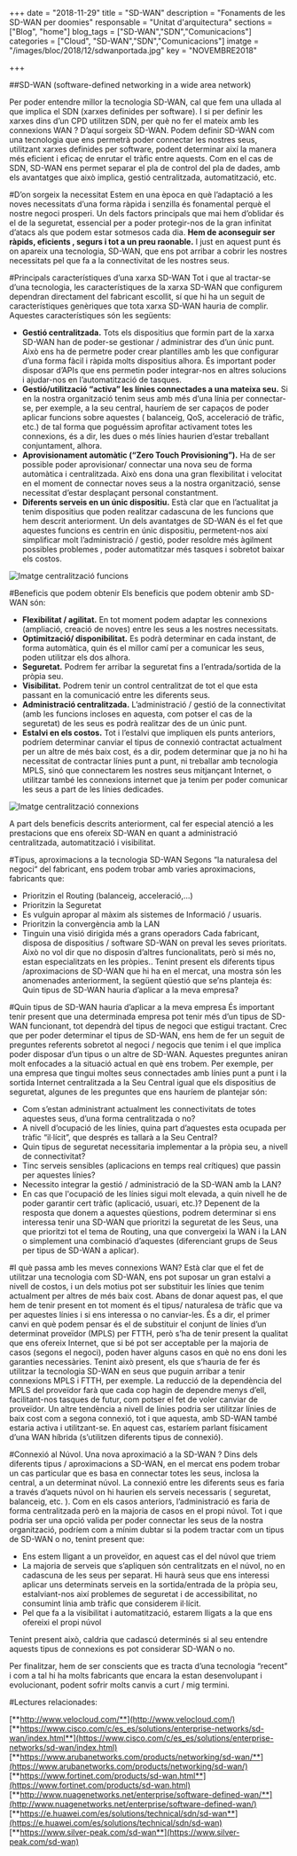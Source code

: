 +++
date        = "2018-11-29"
title       = "SD-WAN"
description = "Fonaments de les SD-WAN per doomies"
responsable = "Unitat d'arquitectura"
sections    = ["Blog", "home"]
blog_tags   = ["SD-WAN","SDN","Comunicacions"]
categories  = ["Cloud", "SD-WAN","SDN","Comunicacions"]
imatge      = "/images/bloc/2018/12/sdwanportada.jpg"
key         = "NOVEMBRE2018"

+++

##SD-WAN (software-defined networking in a wide area network)

Per poder entendre millor la tecnologia SD-WAN, cal que fem una ullada al que implica el SDN (xarxes definides per software).
I si per definir les xarxes dins d’un CPD utilitzen SDN, per què no fer el mateix amb les connexions WAN ?  D’aquí sorgeix SD-WAN.
Podem definir SD-WAN com una tecnologia que ens permetrà poder connectar les nostres seus, utilitzant xarxes definides per software, podent determinar així la manera més eficient i eficaç de enrutar el tràfic entre aquests. 
Com en el cas de SDN, SD-WAN ens permet separar el pla de control del pla de dades, amb els avantatges que això implica, gestió centralitzada, automatització, etc.

#D’on sorgeix la necessitat
Estem en una època en què l’adaptació a les noves necessitats d’una forma ràpida i senzilla és fonamental perquè el nostre negoci prosperi.
Un dels factors principals que mai hem d’oblidar és el de la seguretat, essencial per a poder protegir-nos de la gran infinitat d’atacs als que podem estar sotmesos cada dia.
**Hem de aconseguir ser ràpids, eficients , segurs i tot a un preu raonable.**
I just en aquest punt és on apareix una tecnologia, SD-WAN, que ens pot arribar a cobrir les nostres necessitats pel que fa a la connectivitat de les nostres seus. 

#Principals característiques d’una xarxa SD-WAN
Tot i que al tractar-se d’una tecnologia, les característiques de la xarxa SD-WAN que configurem dependran directament del fabricant escollit, sí que hi ha un seguit de característiques genèriques que tota xarxa SD-WAN hauria de complir. Aquestes característiques són les següents:
-	**Gestió centralitzada.** Tots els dispositius que formin part de la xarxa SD-WAN han de poder-se gestionar / administrar des d’un únic punt. Això ens ha de permetre poder crear plantilles amb les que configurar d’una forma fàcil i ràpida molts dispositius alhora. És important poder disposar d’APIs que ens permetin poder integrar-nos en altres solucions i ajudar-nos en l’automatització de tasques.
-	**Gestió/utilització “activa”  les línies connectades a una mateixa seu.** Si en la nostra organització tenim seus amb més d’una línia per connectar-se, per exemple, a la seu central, hauríem de ser capaços de  poder aplicar funcions sobre aquestes ( balanceig, QoS, acceleració de tràfic, etc.) de tal forma que poguéssim aprofitar activament totes les connexions, és a dir, les dues o més línies haurien d’estar treballant conjuntament, alhora.
-	**Aprovisionament automàtic (“Zero Touch Provisioning”).** Ha de ser possible poder aprovisionar/ connectar una nova seu de forma automàtica i centralitzada. Això ens dona una gran flexibilitat i velocitat en el moment de connectar noves seus a la nostra organització, sense necessitat d’estar desplaçant personal constantment.
-	**Diferents serveis en un únic dispositiu.**  Està clar que en l’actualitat ja tenim dispositius que poden realitzar cadascuna de les funcions que hem descrit anteriorment. Un dels avantatges de SD-WAN és el fet que aquestes funcions es centrin en únic dispositiu, permetent-nos així simplificar molt l’administració / gestió, poder resoldre més àgilment possibles problemes , poder automatitzar més tasques i sobretot baixar els costos.


![Imatge centralització funcions](/images/bloc/2018/12/sdwan1.jpg)

#Beneficis que podem obtenir
Els beneficis que podem obtenir amb SD-WAN són:
- **Flexibilitat / agilitat.** En tot moment podem adaptar les connexions (ampliació, creació de noves) entre les seus a les nostres necessitats.
- **Optimització/ disponibilitat.** Es podrà determinar en cada instant, de forma automàtica,  quin és el millor camí per a comunicar les seus, poden utilitzar els dos alhora.
- **Seguretat.** Podrem fer arribar la seguretat fins a l’entrada/sortida de la pròpia seu.
- **Visibilitat.** Podrem tenir un control centralitzat de tot el que esta passant en la comunicació entre les diferents seus.
- **Administració centralitzada.** L’administració / gestió de la connectivitat (amb les funcions incloses en aquesta, com potser el cas de la seguretat) de les seus es podrà realitzar  des de un únic punt. 
- **Estalvi en els costos.** Tot i l’estalvi que impliquen els punts anteriors, podríem determinar canviar el tipus de connexió contractat actualment per un altre de més baix cost, és a dir, podem determinar que ja no hi ha  necessitat de contractar línies punt a punt, ni treballar amb tecnologia MPLS, sinó que connectarem les nostres seus mitjançant Internet, o utilitzar també les connexions internet que ja tenim per poder comunicar les seus a part de les línies dedicades.

![Imatge centralització connexions](/images/bloc/2018/12/sdwan2.jpg)


A part dels beneficis descrits anteriorment, cal fer especial atenció a  les prestacions que ens ofereix SD-WAN en quant a administració centralitzada, automatització i visibilitat.

#Tipus, aproximacions a la tecnologia SD-WAN
Segons “la naturalesa del negoci“ del fabricant, ens podem trobar amb varies aproximacions, fabricants que: 
- Prioritzin el Routing (balanceig, acceleració,...) 
- Prioritzin la Seguretat 
- Es vulguin apropar al màxim als sistemes de Informació / usuaris.
- Prioritzin la convergència amb la LAN
- Tinguin una visió dirigida més a grans operadors 
Cada fabricant, disposa de dispositius / software SD-WAN on preval les seves prioritats. Això no vol dir que no disposin d’altres funcionalitats, però si més no, estan especialitzats en les pròpies.. 
Tenint present els diferents tipus /aproximacions de SD-WAN que hi ha en el mercat, una mostra són les anomenades anteriorment, la següent qüestió que se’ns planteja és: Quin tipus de SD-WAN hauria d’aplicar a la meva empresa?

#Quin tipus de SD-WAN hauria d’aplicar a la meva empresa
És important tenir present que una determinada empresa pot tenir més d’un tipus de SD-WAN funcionant, tot dependrà del tipus de negoci que estigui tractant.
Crec que per poder determinar el tipus de SD-WAN, ens hem de fer un seguit de preguntes referents sobretot al negoci / negocis que tenim i el que implica poder disposar d’un tipus o un altre de SD-WAN. Aquestes preguntes aniran molt enfocades a la situació actual en què ens trobem. Per exemple, per una empresa que tingui moltes seus connectades amb línies punt a punt i la sortida Internet centralitzada a la Seu Central igual que els dispositius de seguretat, algunes de les preguntes que ens hauríem de plantejar són:
- Com s’estan administrant actualment les connectivitats de totes aquestes seus, d’una forma centralitzada o no?
- A nivell d’ocupació de les línies, quina part d’aquestes esta ocupada per tràfic “il·lícit”, que després es tallarà a la Seu Central?
- Quin tipus de seguretat necessitaria implementar a la pròpia seu, a nivell de connectivitat?
- Tinc serveis sensibles (aplicacions en temps real crítiques) que passin per aquestes línies?
- Necessito integrar la gestió / administració de la SD-WAN amb la LAN? 
- En cas que l'ocupació de les línies sigui molt elevada, a quin nivell he de poder garantir cert tràfic (aplicació, usuari, etc.)?
Depenent de la resposta que donem a  aquestes qüestions, podrem determinar si ens interessa tenir una SD-WAN que prioritzi la seguretat de les Seus, una que prioritzi tot el tema de Routing, una que convergeixi la WAN i la LAN o simplement una combinació d’aquestes (diferenciant grups de Seus per tipus de SD-WAN a aplicar). 
 
#I què passa amb les meves connexions WAN?
Està clar que el fet de utilitzar una tecnologia com SD-WAN, ens pot suposar un gran estalvi a nivell de costos, i un dels motius pot ser substituir les línies que tenim actualment per altres de més baix cost.
Abans de donar aquest pas, el que hem de tenir present en tot moment és el tipus/ naturalesa de tràfic que va per aquestes línies i si ens interessa o no canviar-les. És a dir, el primer canvi en què podem pensar és el de substituir el conjunt de línies d’un determinat proveïdor (MPLS) per FTTH, però s’ha de tenir present la  qualitat que ens ofereix Internet, que si bé pot ser acceptable per la majoria de casos (segons el negoci), poden haver alguns casos en què no ens doni les garanties necessàries.
Tenint això present, els que s’hauria de fer és utilitzar la tecnologia SD-WAN en seus que puguin arribar a tenir connexions MPLS i FTTH, per exemple.
La reducció de la dependència del MPLS del proveïdor farà que cada cop hagin de dependre menys d’ell,  facilitant-nos tasques de futur, com potser el fet de voler canviar de proveïdor. 
Un altre tendència a nivell de línies podria ser utilitzar línies de baix cost com a segona connexió, tot i que aquesta, amb SD-WAN  també estaria activa i utilitzant-se. En aquest cas, estaríem parlant físicament d’una WAN híbrida  (s’utilitzen diferents tipus de connexió).

#Connexió al Núvol. Una nova aproximació a la SD-WAN ?
Dins dels diferents tipus / aproximacions a SD-WAN, en el mercat ens podem trobar un cas particular que es basa en connectar totes les seus, inclosa la central, a un determinat núvol.
La connexió entre les diferents seus es faria a través d’aquets núvol on hi haurien els serveis necessaris ( seguretat, balanceig, etc. ). Com en els casos anteriors, l’administració es faria de forma centralitzada però en la majoria de casos en el propi núvol.
Tot i que podria ser una opció valida per poder connectar les seus de la nostra organització, podríem com a mínim dubtar si la podem tractar com un tipus de SD-WAN o no, tenint present que:
- Ens estem lligant a un proveïdor, en aquest cas el del núvol que triem
- La majoria de serveis que s’apliquen són centralitzats en el núvol, no en cadascuna de les seus per separat. Hi haurà seus que ens interessi aplicar uns determinats serveis en la sortida/entrada de la pròpia seu, estalviant-nos així problemes de seguretat i de accessibilitat, no consumint línia amb tràfic que considerem il·lícit.
- Pel que fa a la visibilitat i automatització, estarem lligats a la que ens ofereixi el propi núvol

Tenint present això, caldria que cadascú determinés si al seu entendre aquests tipus de connexions es pot considerar SD-WAN o no.

Per finalitzar, hem de ser conscients que es tracta d’una tecnologia “recent” i com a tal hi ha molts fabricants que encara la estan desenvolupant i evolucionant, podent sofrir molts canvis a curt / mig termini.


 #Lectures relacionades:
 
[**http://www.velocloud.com/**](http://www.velocloud.com/)
[**https://www.cisco.com/c/es_es/solutions/enterprise-networks/sd-wan/index.html**](https://www.cisco.com/c/es_es/solutions/enterprise-networks/sd-wan/index.html)
[**https://www.arubanetworks.com/products/networking/sd-wan/**](https://www.arubanetworks.com/products/networking/sd-wan/)
[**https://www.fortinet.com/products/sd-wan.html**](https://www.fortinet.com/products/sd-wan.html)
[**http://www.nuagenetworks.net/enterprise/software-defined-wan/**](http://www.nuagenetworks.net/enterprise/software-defined-wan/)
[**https://e.huawei.com/es/solutions/technical/sdn/sd-wan**](https://e.huawei.com/es/solutions/technical/sdn/sd-wan)
[**https://www.silver-peak.com/sd-wan**](https://www.silver-peak.com/sd-wan)
